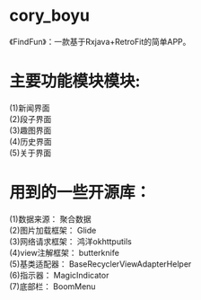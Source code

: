 # cory_boyu
《FindFun》：一款基于Rxjava+RetroFit的简单APP。

主要功能模块模块:
=
(1)新闻界面<br>
(2)段子界面<br>
(3)趣图界面<br>
(4)历史界面<br>
(5)关于界面<br>

用到的一些开源库：
=
(1)数据来源： 聚合数据<br>
(2)图片加载框架： Glide<br>
(3)网络请求框架： 鸿洋okhttputils<br>
(4)view注解框架： butterknife<br>
(5)基类适配器： BaseRecyclerViewAdapterHelper<br>
(6)指示器： MagicIndicator<br>
(7)底部栏： BoomMenu<br>
